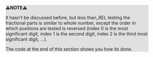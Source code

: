 <div style="margin:2em; background-color: #e0e0e0;">

<strong>⚠️NOTE️️️⚠️</strong>

It hasn't be discussed before, but less than_REL testing the fractional parts is similar to whole number, except the order in which positions are tested is reversed (index 0 is the most significant digit, index 1 is the second digit, index 2 is the third most significant digit, ...).

The code at the end of this section shows you how its done.
</div>

